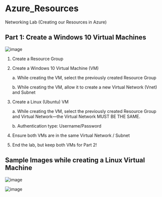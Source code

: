# Azure_Resources

 Networking Lab (Creating our Resources in Azure)
 
## Part 1: Create a Windows 10 Virtual Machines

![image](https://github.com/user-attachments/assets/859d9d95-971e-432b-817a-3f42db915b5e)


1. Create a Resource Group
2. Create a Windows 10 Virtual Machine (VM)
   
    a. While creating the VM, select the previously created Resource Group
   
    b. While creating the VM, allow it to create a new Virtual Network (Vnet) and Subnet
4. Create a Linux (Ubuntu) VM
   
    a. While creating the VM, select the previously created Resource Group and Virtual Network—the Virtual Network MUST BE THE SAME.
   
    b. Authentication type: Username/Password
6. Ensure both VMs are in the same Virtual Network / Subnet
7. End the lab, but keep both VMs for Part 2!

## Sample Images while creating a Linux Virtual Machine

![image](https://github.com/user-attachments/assets/7ffa7abe-faa7-4e35-96eb-cdea2663a77f)

![image](https://github.com/user-attachments/assets/d2746f47-c7e9-40c1-aee7-288642a7fb31)


